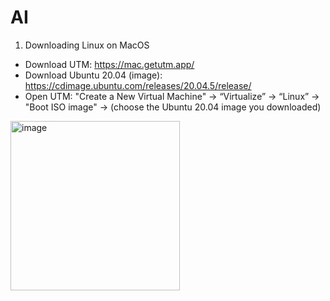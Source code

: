 # AI

1. Downloading Linux on MacOS
- Download UTM: https://mac.getutm.app/
- Download Ubuntu 20.04 (image): https://cdimage.ubuntu.com/releases/20.04.5/release/
- Open UTM:
  "Create a New Virtual Machine" -> “Virtualize” -> “Linux” -> "Boot ISO image" -> (choose the Ubuntu 20.04 image you downloaded)
 <img width="271" alt="image" src="https://github.com/malakalhanafi02/AI/assets/122760944/2424b7b3-e308-45cb-bbff-cd4a58a1c381">
